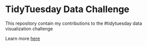# TidyTuesday Data Challenge 

This repository contain my contributions to the #tidytuesday data visualization challenge

Learn more [here](https://github.com/rfordatascience/tidytuesday)

